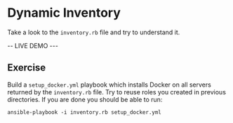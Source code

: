 # Dynamic Inventory

Take a look to the `inventory.rb` file and try to understand it.

-- LIVE DEMO ---

## Exercise

Build a `setup_docker.yml` playbook which installs Docker on all servers returned by the `inventory.rb` file.
Try to reuse roles you created in previous directories. If you are done you should be able to run:

```
ansible-playbook -i inventory.rb setup_docker.yml
```
